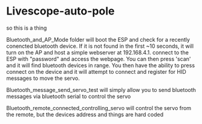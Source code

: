 # Livescope-auto-pole

<p>so this is a thing</p>

<p>Bluetooth_and_AP_Mode folder will boot the ESP and check for a recently conencted bluetooth device. If it is not found in the first ~10 seconds, it will turn on the AP and host a simple webserver at 192.168.4.1. connect to the ESP with "password" and access the webpage. You can then press 'scan' and it will find bluetooth devices in range. You then have the ability to press connect on the device and it will attempt to connect and register for HID messages to move the servo.</p>



<p> Bluetooth_message_send_servo_test will simply allow you to send bluetooth messages via bluetooth serial to control the servo</p>


<p> Bluetooth_remote_connected_controlling_servo will control the servo from the remote, but the devices address and things are hard coded </p>